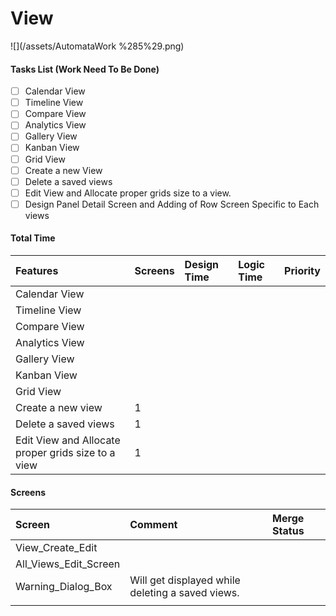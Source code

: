 # View

![](/assets/AutomataWork %285%29.png)

#### Tasks List \(Work Need To Be Done\)

* [ ] Calendar View
* [ ] Timeline View
* [ ] Compare View
* [ ] Analytics View
* [ ] Gallery View
* [ ] Kanban View
* [ ] Grid View
* [ ] Create a new View
* [ ] Delete a saved views
* [ ] Edit View and Allocate proper grids size to a view.
* [ ] Design Panel Detail Screen and  Adding of Row Screen Specific to Each views

#### Total Time

| Features | Screens | Design Time | Logic Time | Priority |
| :--- | :--- | :--- | :--- | :--- |
| Calendar View |  |  |  |  |
| Timeline View |  |  |  |  |
| Compare View |  |  |  |  |
| Analytics View |  |  |  |  |
| Gallery View |  |  |  |  |
| Kanban View |  |  |  |  |
| Grid View |  |  |  |  |
| Create a new view | 1 |  |  |  |
| Delete a saved views | 1 |  |  |  |
| Edit View and Allocate proper grids size to a view | 1 |  |  |  |

#### Screens

| Screen | Comment | Merge Status |
| :--- | :--- | :--- |
| View\_Create\_Edit |  |  |
| All\_Views\_Edit\_Screen |  |  |
| Warning\_Dialog\_Box | Will get displayed while deleting a saved views. |  |
|  |  |  |

#### 



